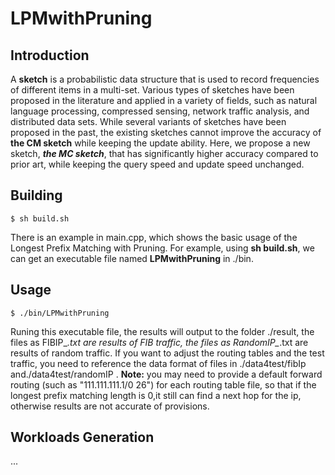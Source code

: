# LPMwithPruning

## Introduction

A **sketch** is a probabilistic data structure that is used to record frequencies of different items in a multi-set.
Various types of sketches have been proposed in the literature and applied in a variety of fields, such as natural language processing, compressed sensing, network traffic analysis, and distributed data sets.
While several variants of sketches have been proposed in the past, the existing sketches cannot improve the accuracy of **the CM sketch** while keeping the update ability.
Here, we propose a new sketch, ***the MC sketch***, that has significantly higher accuracy compared to prior art, while keeping the query speed and update speed unchanged.


## Building

	$ sh build.sh
    
There is an example in main.cpp, which shows the basic usage of the Longest Prefix Matching with Pruning. For example, using **sh build.sh**, we can get an executable file named **LPMwithPruning** in ./bin.

## Usage

	$ ./bin/LPMwithPruning

Runing this executable file, the results will output to the folder ./result, the files as FIBIP_*.txt are results of FIB traffic, the files as RandomIP_*.txt are results of random traffic.
If you want to adjust the routing tables and the test traffic, you need to reference the data format of files in ./data4test/fibIp and./data4test/randomIP . 
****Note:**** you may need to provide a default forward routing (such as "111.111.111.1/0 26") for each routing table file, so that if the longest prefix matching length is 0,it still can find a next hop for the ip, otherwise results are not accurate of provisions. 


## Workloads Generation
...
